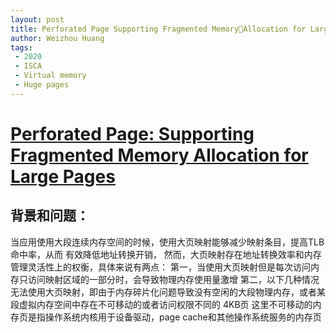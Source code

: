 ```yaml
---
layout: post
title: Perforated Page Supporting Fragmented MemoryAllocation for Large Pages
author: Weizhou Huang
tags:
 - 2020
 - ISCA
 - Virtual memory
 - Huge pages
---
```


# [Perforated Page: Supporting Fragmented Memory Allocation for Large Pages]() 

## 背景和问题：

当应用使用大段连续内存空间的时候，使用大页映射能够减少映射条目，提高TLB命中率，从而 有效降低地址转换开销，
然而，大页映射存在地址转换效率和内存管理灵活性上的权衡，具体来说有两点：
第一，当使用大页映射但是每次访问内存只访问映射区域的一部分时，会导致物理内存使用量激增
第二，以下几种情况无法使用大页映射，即由于内存碎片化问题导致没有空闲的大段物理内存，或者某段虚拟内存空间中存在不可移动的或者访问权限不同的 4KB页
这里不可移动的内存页是指操作系统内核用于设备驱动，page cache和其他操作系统服务的内存页

